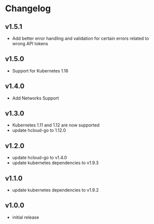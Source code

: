 Changelog
=========

v1.5.1
------
* Add better error handling and validation for certain errors related to wrong API tokens

v1.5.0
------
* Support for Kubernetes 1.16

v1.4.0
------
* Add Networks Support

v1.3.0
------
* Kubernetes 1.11 and 1.12 are now supported
* update hcloud-go to 1.12.0

v1.2.0
------

* update hcloud-go to v1.4.0
* update kubernetes dependencies to v1.9.3

v1.1.0
------

* update kubernetes dependencies to v1.9.2

v1.0.0
------

* initial release
